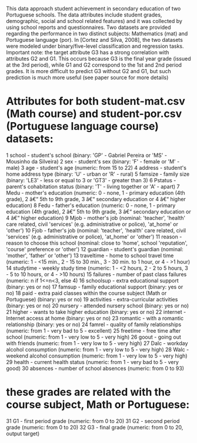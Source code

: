 This data approach student achievement in secondary education of two Portuguese schools. The data attributes include student grades, demographic, social and school related features) and it was collected by using school reports and questionnaires. Two datasets are provided regarding the performance in two distinct subjects: Mathematics (mat) and Portuguese language (por). In [Cortez and Silva, 2008], the two datasets were modeled under binary/five-level classification and regression tasks. Important note: the target attribute G3 has a strong correlation with attributes G2 and G1. This occurs because G3 is the final year grade (issued at the 3rd period), while G1 and G2 correspond to the 1st and 2nd period grades. It is more difficult to predict G3 without G2 and G1, but such prediction is much more useful (see paper source for more details)
# Attributes for both student-mat.csv (Math course) and student-por.csv (Portuguese language course) datasets:
1 school - student's school (binary: 'GP' - Gabriel Pereira or 'MS' - Mousinho da Silveira)
2 sex - student's sex (binary: 'F' - female or 'M' - male)
3 age - student's age (numeric: from 15 to 22)
4 address - student's home address type (binary: 'U' - urban or 'R' - rural)
5 famsize - family size (binary: 'LE3' - less or equal to 3 or 'GT3' - greater than 3)
6 Pstatus - parent's cohabitation status (binary: 'T' - living together or 'A' - apart)
7 Medu - mother's education (numeric: 0 - none,  1 - primary education (4th grade), 2 â€“ 5th to 9th grade, 3 â€“ secondary education or 4 â€“ higher education)
8 Fedu - father's education (numeric: 0 - none,  1 - primary education (4th grade), 2 â€“ 5th to 9th grade, 3 â€“ secondary education or 4 â€“ higher education)
9 Mjob - mother's job (nominal: 'teacher', 'health' care related, civil 'services' (e.g. administrative or police), 'at_home' or 'other')
10 Fjob - father's job (nominal: 'teacher', 'health' care related, civil 'services' (e.g. administrative or police), 'at_home' or 'other')
11 reason - reason to choose this school (nominal: close to 'home', school 'reputation', 'course' preference or 'other')
12 guardian - student's guardian (nominal: 'mother', 'father' or 'other')
13 traveltime - home to school travel time (numeric: 1 - <15 min., 2 - 15 to 30 min., 3 - 30 min. to 1 hour, or 4 - >1 hour)
14 studytime - weekly study time (numeric: 1 - <2 hours, 2 - 2 to 5 hours, 3 - 5 to 10 hours, or 4 - >10 hours)
15 failures - number of past class failures (numeric: n if 1<=n<3, else 4)
16 schoolsup - extra educational support (binary: yes or no)
17 famsup - family educational support (binary: yes or no)
18 paid - extra paid classes within the course subject (Math or Portuguese) (binary: yes or no)
19 activities - extra-curricular activities (binary: yes or no)
20 nursery - attended nursery school (binary: yes or no)
21 higher - wants to take higher education (binary: yes or no)
22 internet - Internet access at home (binary: yes or no)
23 romantic - with a romantic relationship (binary: yes or no)
24 famrel - quality of family relationships (numeric: from 1 - very bad to 5 - excellent)
25 freetime - free time after school (numeric: from 1 - very low to 5 - very high)
26 goout - going out with friends (numeric: from 1 - very low to 5 - very high)
27 Dalc - workday alcohol consumption (numeric: from 1 - very low to 5 - very high)
28 Walc - weekend alcohol consumption (numeric: from 1 - very low to 5 - very high)
29 health - current health status (numeric: from 1 - very bad to 5 - very good)
30 absences - number of school absences (numeric: from 0 to 93)

# these grades are related with the course subject, Math or Portuguese:
31 G1 - first period grade (numeric: from 0 to 20)
31 G2 - second period grade (numeric: from 0 to 20)
32 G3 - final grade (numeric: from 0 to 20, output target)
